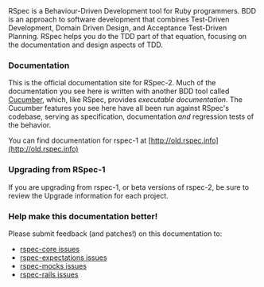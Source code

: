 <br/>
<br/>

RSpec is a Behaviour-Driven Development tool for Ruby programmers. BDD is an
approach to software development that combines Test-Driven Development, Domain
Driven Design, and Acceptance Test-Driven Planning. RSpec helps you do the TDD
part of that equation, focusing on the documentation and design aspects of TDD.

### Documentation

This is the official documentation site for RSpec-2. Much of the documentation
you see here is written with another BDD tool called
[Cucumber](http://github.com/cucumber/cucumber), which, like RSpec,
provides _executable documentation_. The Cucumber features you see here have
all been run against RSpec's codebase, serving as specification, documentation
_and_ regression tests of the behavior.

You can find documentation for rspec-1 at [http://old.rspec.info](http://old.rspec.info)

### Upgrading from RSpec-1

If you are upgrading from rspec-1, or beta versions of rspec-2, be sure to
review the Upgrade information for each project.

### Help make this documentation better!

Please submit feedback (and patches!) on this documentation to:

* [rspec-core issues](http://github.com/rspec/rspec-core/issues)
* [rspec-expectations issues](http://github.com/rspec/rspec-expectations/issues)
* [rspec-mocks issues](http://github.com/rspec/rspec-mocks/issues)
* [rspec-rails issues](http://github.com/rspec/rspec-rails/issues)

